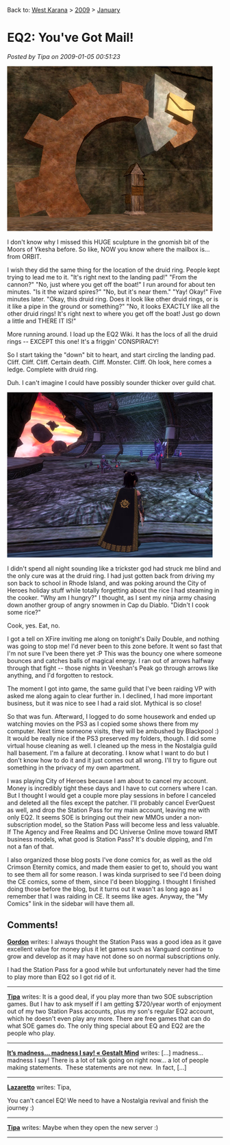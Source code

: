 Back to: [West Karana](/posts/westkarana.md) > [2009](/posts/2009/westkarana.md) > [January](./westkarana.md)
# EQ2: You've Got Mail!

*Posted by Tipa on 2009-01-05 00:51:23*

![](../../../uploads/2009/01/everquest2-2009-01-04-20-15-00-44.jpg "everquest2-2009-01-04-20-15-00-44")

I don't know why I missed this HUGE sculpture in the gnomish bit of the Moors of Ykesha before. So like, NOW you know where the mailbox is... from ORBIT.

I wish they did the same thing for the location of the druid ring. People kept trying to lead me to it. "It's right next to the landing pad!" "From the cannon?" "No, just where you get off the boat!" I run around for about ten minutes. "Is it the wizard spires?" "No, but it's near them." "Yay! Okay!" Five minutes later. "Okay, this druid ring. Does it look like other druid rings, or is it like a pipe in the ground or something?" "No, it looks EXACTLY like all the other druid rings! It's right next to where you get off the boat! Just go down a little and THERE IT IS!"

More running around. I load up the EQ2 Wiki. It has the locs of all the druid rings -- EXCEPT this one! It's a friggin' CONSPIRACY!

So I start taking the "down" bit to heart, and start circling the landing pad. Cliff. Cliff. Cliff. Certain death. Cliff. Monster. Cliff. Oh look, here comes a ledge. Complete with druid ring.

Duh. I can't imagine I could have possibly sounder thicker over guild chat.

![](../../../uploads/2009/01/everquest2-2009-01-04-20-01-16-17.jpg "everquest2-2009-01-04-20-01-16-17")

I didn't spend all night sounding like a trickster god had struck me blind and the only cure was at the druid ring. I had just gotten back from driving my son back to school in Rhode Island, and was poking around the City of Heroes holiday stuff while totally forgetting about the rice I had steaming in the cooker. "Why am I hungry?" I thought, as I sent my ninja army chasing down another group of angry snowmen in Cap du Diablo. "Didn't I cook some rice?"

Cook, yes. Eat, no. 

I got a tell on XFire inviting me along on tonight's Daily Double, and nothing was going to stop me! I'd never been to this zone before. It went so fast that I'm not sure I've been there yet :P This was the bouncy one where someone bounces and catches balls of magical energy. I ran out of arrows halfway through that fight -- those nights in Veeshan's Peak go through arrows like anything, and I'd forgotten to restock.

The moment I got into game, the same guild that I've been raiding VP with asked me along again to clear further in. I declined, I had more important business, but it was nice to see I had a raid slot. Mythical is so close!

So that was fun. Afterward, I logged to do some housework and ended up watching movies on the PS3 as I copied some shows there from my computer. Next time someone visits, they will be ambushed by Blackpool :) It would be really nice if the PS3 preserved my folders, though. I did some virtual house cleaning as well. I cleaned up the mess in the Nostalgia guild hall basement. I'm a failure at decorating. I know what I want to do but I don't know how to do it and it just comes out all wrong. I'll try to figure out something in the privacy of my own apartment.

I was playing City of Heroes because I am about to cancel my account. Money is incredibly tight these days and I have to cut corners where I can. But I thought I would get a couple more play sessions in before I canceled and deleted all the files except the patcher. I'll probably cancel EverQuest as well, and drop the Station Pass for my main account, leaving me with only EQ2. It seems SOE is bringing out their new MMOs under a non-subscription model, so the Station Pass will become less and less valuable. If The Agency and Free Realms and DC Universe Online move toward RMT business models, what good is Station Pass? It's double dipping, and I'm not a fan of that.

I also organized those blog posts I've done comics for, as well as the old Crimson Eternity comics, and made them easier to get to, should you want to see them all for some reason. I was kinda surprised to see I'd been doing the CE comics, some of them, since I'd been blogging. I thought I finished doing those before the blog, but it turns out it wasn't as long ago as I remember that I was raiding in CE. It seems like ages. Anyway, the "My Comics" link in the sidebar will have them all.

## Comments!

**[Gordon](http://blog.weflyspitfires.com)** writes: I always thought the Station Pass was a good idea as it gave excellent value for money plus it let games such as Vanguard continue to grow and develop as it may have not done so on normal subscriptions only.

I had the Station Pass for a good while but unfortunately never had the time to play more than EQ2 so I got rid of it.

---

**[Tipa](https://chasingdings.com)** writes: It is a good deal, if you play more than two SOE subscription games. But I hav to ask myself if I am getting $720/year worth of enjoyment out of my two Station Pass accounts, plus my son's regular EQ2 account, which he doesn't even play any more. There are free games that can do what SOE games do. The only thing special about EQ and EQ2 are the people who play.

---

**[It&#8217;s madness&#8230; madness I say! &laquo; Gestalt Mind](http://raoworld.wordpress.com/2009/01/05/its-madness-madness-i-say/)** writes: [...] madness… madness I say! There is a lot of talk going on right now… a lot of people making statements.  These statements are not new.  In fact, [...]

---

**[Lazaretto](http://completeheal.com)** writes: Tipa,

You can't cancel EQ! We need to have a Nostalgia revival and finish the journey :)

---

**[Tipa](https://chasingdings.com)** writes: Maybe when they open the new server :)

---

